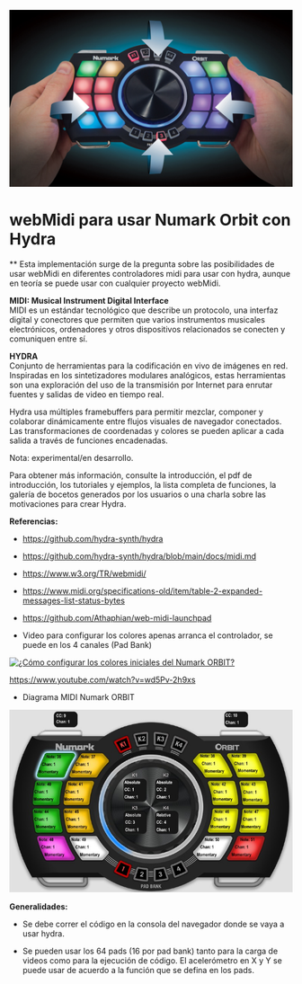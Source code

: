 ![Numark ORBIT](orbit_inhands.jpg)

# webMidi para usar Numark Orbit con Hydra

** Esta implementación surge de la pregunta sobre las posibilidades de usar webMidi en diferentes controladores midi para usar con hydra, aunque en teoría se puede usar con cualquier proyecto webMidi.

**MIDI: Musical Instrument Digital Interface**<br>
MIDI es un estándar tecnológico que describe un protocolo, una interfaz digital y conectores que permiten que varios instrumentos musicales electrónicos, ordenadores y otros dispositivos relacionados se conecten y comuniquen entre sí.

**HYDRA**<br>
Conjunto de herramientas para la codificación en vivo de imágenes en red. Inspiradas en los sintetizadores modulares analógicos, estas herramientas son una exploración del uso de la transmisión por Internet para enrutar fuentes y salidas de video en tiempo real.

Hydra usa múltiples framebuffers para permitir mezclar, componer y colaborar dinámicamente entre flujos visuales de navegador conectados. Las transformaciones de coordenadas y colores se pueden aplicar a cada salida a través de funciones encadenadas.

Nota: experimental/en desarrollo.

Para obtener más información, consulte la introducción, el pdf de introducción, los tutoriales y ejemplos, la lista completa de funciones, la galería de bocetos generados por los usuarios o una charla sobre las motivaciones para crear Hydra.

**Referencias:**

* https://github.com/hydra-synth/hydra

* https://github.com/hydra-synth/hydra/blob/main/docs/midi.md

* https://www.w3.org/TR/webmidi/

* https://www.midi.org/specifications-old/item/table-2-expanded-messages-list-status-bytes

* https://github.com/Athaphian/web-midi-launchpad

* Video para configurar los colores apenas arranca el controlador, se puede en los 4 canales (Pad Bank)

[![¿Cómo configurar los colores iniciales del Numark ORBIT?](https://img.youtube.com/vi/wd5Pv-2h9xs/0.jpg)](https://www.youtube.com/watch?v=wd5Pv-2h9xs "¿Cómo configurar los colores iniciales del Numark ORBIT?")

https://www.youtube.com/watch?v=wd5Pv-2h9xs

* Diagrama MIDI Numark ORBIT

![MIDI Numark ORBIT](numark_orbit_basic_midi.jpg)

**Generalidades:**

- Se debe correr el código en la consola del navegador donde se vaya a usar hydra.


- Se pueden usar los 64 pads (16 por pad bank) tanto para la carga de videos como para la ejecución de código. El acelerómetro en X y Y se puede usar de acuerdo a la función que se defina en los pads.
